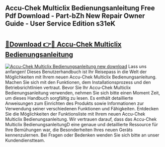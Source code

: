 ## Accu-Chek Multiclix Bedienungsanleitung Free Pdf Download - Part-bZh New Repair Owner Guide - User Service Edition s31eK

# <h2><a href="http://df3yfb.blite.top/?on=Accu-Chek+Multiclix+Bedienungsanleitung">🔗Download 👉🔴 Accu-Chek Multiclix Bedienungsanleitung</a></h2>

[![Accu-Chek Multiclix Bedienungsanleitung new download](https://i.imgur.com/lujVjoI.png)](http://df3yfb.blite.top/?on=Accu-Chek+Multiclix+Bedienungsanleitung)
Lass uns anfangen! Dieses Benutzerhandbuch ist Ihr Reisepass in die Welt der Möglichkeiten mit Ihrem neuen Accu-Chek Multiclix Bedienungsanleitung. Machen Sie sich mit den Funktionen, dem Installationsprozess und den Betriebsrichtlinien vertraut. Bevor Sie Ihr Accu-Chek Multiclix Bedienungsanleitung verwenden, nehmen Sie sich bitte einen Moment Zeit, um dieses Handbuch sorgfältig zu lesen. Es enthält detaillierte Anweisungen zum Einrichten des Produkts sowie Informationen zur Verwendung seiner verschiedenen Funktionen und Fähigkeiten. Entdecken Sie die Möglichkeiten der Funktionsliste mit Ihrem neuen Accu-Chek Multiclix Bedienungsanleitung. Wir vertrauen darauf, dass das Accu-Chek Multiclix BedienungsanleitungD eine genaue und detaillierte Ressource für Ihre Bemühungen war, die Besonderheiten Ihres neuen Geräts kennenzulernen. Bei Fragen oder Bedenken wenden Sie sich bitte an unser Kundendienstteam.
